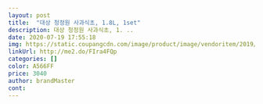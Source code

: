 ```yaml
---
layout: post 
title:  "대상 청정원 사과식초, 1.8L, 1set" 
description: 대상 청정원 사과식초, 1. ..
date: 2020-07-19 17:55:18 
img: https://static.coupangcdn.com/image/product/image/vendoritem/2019/01/29/3032830039/3e6e0a22-02cc-44b9-86d5-b0c47b05548f.jpg 
linkUrl: http://me2.do/FIra4FQp 
categories: [] 
color: A566FF 
price: 3040 
author: brandMaster 
cont:  
---
```

 
